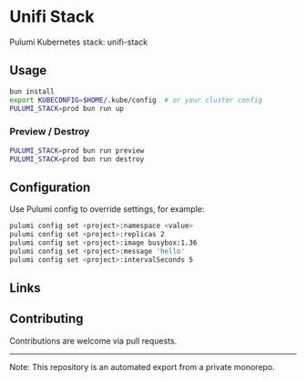 # Unifi Stack

Pulumi Kubernetes stack: unifi-stack

## Usage

```bash
bun install
export KUBECONFIG=$HOME/.kube/config  # or your cluster config
PULUMI_STACK=prod bun run up
```

### Preview / Destroy

```bash
PULUMI_STACK=prod bun run preview
PULUMI_STACK=prod bun run destroy
```

## Configuration

Use Pulumi config to override settings, for example:

```bash
pulumi config set <project>:namespace <value>
pulumi config set <project>:replicas 2
pulumi config set <project>:image busybox:1.36
pulumi config set <project>:message 'hello'
pulumi config set <project>:intervalSeconds 5
```

## Links


## Contributing

Contributions are welcome via pull requests.

---
Note: This repository is an automated export from a private monorepo.
